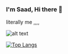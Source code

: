 ### I'm Saad, Hi there 👋

literally me ,,,,

![alt text](https://github.com/saadsheriff/saadsheriff/blob/main/hackerman.jpg?raw=true)

[![Top Langs](https://github-readme-stats.vercel.app/api/top-langs/?username=anuraghazra)](https://github.com/saadsheriff/)

<!--
**saadsheriff/saadsheriff** is a ✨ _special_ ✨ repository because its `README.md` (this file) appears on your GitHub profile.

Here are some ideas to get you started:

- 🔭 I’m currently working on ...
- 🌱 I’m currently learning ...
- 👯 I’m looking to collaborate on ...
- 🤔 I’m looking for help with ...
- 💬 Ask me about ...
- 📫 How to reach me: ...
- 😄 Pronouns: ...
- ⚡ Fun fact: ...
-->
